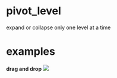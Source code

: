 # pivot_level
expand or collapse only one level at a time

# examples
**drag and drop**
![](filterPaneCollapsed01.gif)
